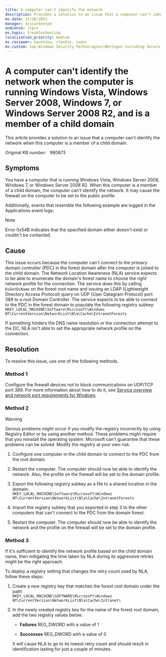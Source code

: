 ```yaml
---
title: A computer can't identify the network
description: Provides a solution to an issue that a computer can't identify the network when this computer is a member of a child domain.
ms.date: 12/26/2023
manager: dcscontentpm
audience: itpro
ms.topic: troubleshooting
localization_priority: medium
ms.reviewer: kaushika, clandis, ioanc
ms.custom: sap:Windows Security Technologies\Netlogon including Secure Channel and DC Locator issues, csstroubleshoot
---
```

# A computer can't identify the network when the computer is running Windows Vista, Windows Server 2008, Windows 7, or Windows Server 2008 R2, and is a member of a child domain

This article provides a solution to an issue that a computer can't identify the network when this computer is a member of a child domain.

_Original KB number:_ &nbsp; 980873

## Symptoms

You have a computer that is running Windows Vista, Windows Server 2008, Windows 7, or Windows Server 2008 R2. When this computer is a member of a child domain, the computer can't identify the network. It may cause the firewall on the computer to be set to the public profile.

Additionally, events that resemble the following example are logged in the Applications event logs:

> [!NOTE]
> Error 0x54B indicates that the specified domain either doesn't exist or couldn't be contacted.

## Cause

This issue occurs because the computer can't connect to the primary domain controller (PDC) in the forest domain after the computer is joined to the child domain. The Network Location Awareness (NLA) service expects to be able to enumerate the domain's forest name to choose the right network profile for the connection. The service does this by calling `DsGetDcName` on the forest root name and issuing an LDAP (Lightweight Directory Access Protocol) query on UDP (User Datagram Protocol) port 389 to a root Domain Controller. The service expects to be able to connect to the PDC in the forest domain to populate the following registry subkey:  
    `HKEY_LOCAL_MACHINE\Software\Microsoft\Windows NT\CurrentVersion\NetworkList\Nla\Cache\IntranetForests`

If something hinders the DNS name resolution or the connection attempt to the DC, NLA isn't able to set the appropriate network profile on the connection.

## Resolution

To resolve this issue, use one of the following methods.

### Method 1

Configure the firewall devices not to block communications on UDP/TCP port 389. For more information about how to do it, see [Service overview and network port requirements for Windows](../networking/service-overview-and-network-port-requirements.md).  

### Method 2

> [!WARNING]
> Serious problems might occur if you modify the registry incorrectly by using Registry Editor or by using another method. These problems might require that you reinstall the operating system. Microsoft can't guarantee that these problems can be solved. Modify the registry at your own risk.

1. Configure one computer in the child domain to connect to the PDC from the root domain.
2. Restart the computer. The computer should now be able to identify the network. Also, the profile on the firewall will be set to the domain profile.
3. Export the following registry subkey as a file to a shared location in the domain:  
    `HKEY_LOCAL_MACHINE\Software\Microsoft\Windows NT\CurrentVersion\NetworkList\Nla\Cache\IntranetForests`

4. Import the registry subkey that you exported in step 3 to the other computers that can't connect to the PDC from the domain forest.
5. Restart the computer. The computer should now be able to identify the network and the profile on the firewall will be set to the domain profile.

### Method 3

If it's sufficient to identify the network profile based on the child domain name, then mitigating the time taken by NLA during its aggressive retries might be the right approach.

To deploy a registry setting that changes the retry count used by NLA, follow these steps:

1. Create a new registry key that matches the forest root domain under the path:  
    `HKEY_LOCAL_MACHINE\SOFTWARE\Microsoft\Windows NT\CurrentVersion\NetworkList\Nla\Cache\Intranet\`

2. In the newly created registry key for the name of the forest root domain, add the two registry values below:

    - **Failures** REG_DWORD with a value of 1

    - **Successes** REG_DWORD with a value of 0

    It will cause NLA to go to its lowest retry count and should result in identification lasting for just a couple of minutes.
